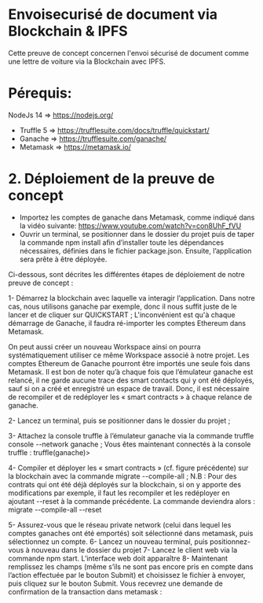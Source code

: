 # Envoisecurisé de document via Blockchain & IPFS

Cette preuve de concept concernen l'envoi sécurisé de document comme une lettre de voiture via la Blockchain avec IPFS.

# Pérequis: 
NodeJs 14 => https://nodejs.org/
- Truffle 5 => https://trufflesuite.com/docs/truffle/quickstart/
- Ganache => https://trufflesuite.com/ganache/
- Metamask => https://metamask.io/

# 2. Déploiement de la preuve de concept 
- Importez les comptes de ganache dans Metamask, comme indiqué dans la vidéo suivante: https://www.youtube.com/watch?v=con8UhF_fVU
- Ouvrir un terminal, se positionner dans le dossier du projet puis de taper la commande npm install afin d’installer toute les dépendances nécessaires, définies dans le fichier package.json. Ensuite, l’application sera prête à être déployée.

Ci-dessous, sont décrites les différentes étapes de déploiement de notre preuve de concept :

1- Démarrez la blockchain avec laquelle va interagir l’application. Dans notre cas, nous utilisons ganache par exemple, donc il nous suffit juste de le lancer et de cliquer sur QUICKSTART ; L'inconvénient est qu'à chaque démarrage de Ganache, il faudra ré-importer les comptes Ethereum dans Metamask.

On peut aussi créer un nouveau Workspace ainsi on pourra systématiquement utiliser ce même Workspace associé à notre projet. Les comptes Ethereum de Ganache pourront être importés une seule fois dans Metamask.
Il est bon de noter qu’à chaque fois que l’émulateur ganache est relancé, il ne garde aucune trace des smart contacts qui y ont été déployés, sauf si on a créé et enregistré un espace de travail. Donc, il est nécessaire de recompiler et de redéployer les « smart contracts » à chaque relance de ganache.


2- Lancez un terminal, puis se positionner dans le dossier du projet ;


3- Attachez la console truffle à l’émulateur ganache via la commande truffle console --network ganache ; Vous êtes maintenant connectés à la console truffle :
truffle(ganache)>


4- Compiler et déployer les « smart contracts » (cf. figure précédente) sur la blockchain avec la commande migrate --compile-all ;
N.B : Pour des contrats qui ont été déjà déployés sur la blockchain, si on y apporte des modifications par exemple, il faut les recompiler et les redéployer en ajoutant --reset à la commande précédente. La commande deviendra alors : migrate --compile-all --reset

5- Assurez-vous que le réseau private network (celui dans lequel les comptes ganaches ont été emportés) soit sélectionné dans metamask, puis sélectionnez un compte.
6- Lancez un nouveau terminal, puis positionnez-vous à nouveau dans le dossier du projet
7- Lancez le client web via la commande npm start. L’interface web doit apparaître 
8- Maintenant remplissez les champs (même s’ils ne sont pas encore pris en compte dans l’action effectuée par le bouton Submit) et choisissez le fichier à envoyer, puis cliquez sur le bouton Submit. Vous recevrez une demande de confirmation de la transaction dans metamask :
